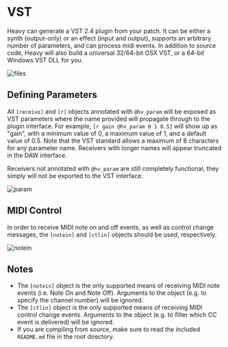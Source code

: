 # VST
Heavy can generate a VST 2.4 plugin from your patch. It can be either a synth (output-only) or an effect (input and output), supports an arbitrary number of parameters, and can process midi events. In addition to source code, Heavy will also build a universal 32/64-bit OSX VST, or a 64-bit Windows VST DLL for you.

![files](img/docs_vst2_files.png)

## Defining Parameters
All `[receive]` and `[r]` objects annotated with `@hv_param` will be exposed as VST parameters where the name provided will propagate through to the plugin interface. For example, `[r gain @hv_param 0 1 0.5]` will show up as "gain", with a minimum value of 0, a maximum value of 1, and a default value of 0.5. Note that the VST standard allows a maximum of 8 characters for any parameter name. Receivers with longer names will appear truncated in the DAW interface.

Receivers not annotated with `@hv_param` are still completely functional, they simply will not be exported to the VST interface.

![param](img/docs_vst2_param.png)

## MIDI Control
In order to receive MIDI note on and off events, as well as control change messages, the `[notein]` and `[ctlin]` objects should be used, respectively.

![notein](img/docs_vst2_notein.png)


## Notes
* The `[notein]` object is the only supported means of receiving MIDI note events (i.e. Note On and Note Off). Arguments to the object (e.g. to specify the channel number) will be ignored.
* The `[ctlin]` object is the only supported means of receiving MIDI control change events. Arguments to the object (e.g. to filter which CC event is delivered) will be ignored.
* If you are compiling from source, make sure to read the included `README.md` file in the root directory.
